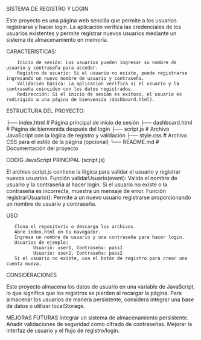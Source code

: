 SISTEMA DE REGISTRO Y LOGIN

Este proyecto es una página web sencilla que permite a los usuarios registrarse y hacer login. La aplicación verifica las credenciales de los usuarios existentes y permite registrar nuevos usuarios mediante un sistema de almacenamiento en memoria.

CARACTERISTICAS:

        Inicio de sesión: Los usuarios pueden ingresar su nombre de usuario y contraseña para acceder.
        Registro de usuario: Si el usuario no existe, puede registrarse ingresando un nuevo nombre de usuario y contraseña.
        Validación básica: La aplicación verifica si el usuario y la contraseña coinciden con los datos registrados.
        Redirección: Si el inicio de sesión es exitoso, el usuario es redirigido a una página de bienvenida (dashboard.html).

ESTRUCTURA DEL PROYECTO:

├── index.html          # Página principal de inicio de sesión
├── dashboard.html      # Página de bienvenida después del login
├── script.js           # Archivo JavaScript con la lógica de registro y validación
├── style.css           # Archivo CSS para el estilo de la página (opcional)
└── README.md           # Documentación del proyecto

CODIG JavaScript PRINCIPAL (script.js)

El archivo script.js contiene la lógica para validar el usuario y registrar nuevos usuarios.
Función validarUsuario(event): Valida el nombre de usuario y la contraseña al hacer login. Si el usuario no existe o la contraseña es incorrecta, muestra un mensaje de error.
Función registrarUsuario(): Permite a un nuevo usuario registrarse proporcionando un nombre de usuario y contraseña.

USO

       Clona el repositorio o descarga los archivos.
       Abre index.html en tu navegador.
       Ingresa un nombre de usuario y una contraseña para hacer login.
       Usuarios de ejemplo:
              Usuario: user1, Contraseña: pass1
              Usuario: user2, Contraseña: pass2
       Si el usuario no existe, usa el botón de registro para crear una cuenta nueva.
       
CONSIDERACIONES

Este proyecto almacena los datos de usuario en una variable de JavaScript, lo que significa que los registros se pierden al recargar la página.
Para almacenar los usuarios de manera persistente, considera integrar una base de datos o utilizar localStorage.

MEJORAS FUTURAS
    Integrar un sistema de almacenamiento persistente.
    Añadir validaciones de seguridad como cifrado de contraseñas.
    Mejorar la interfaz de usuario y el flujo de registro/login.

